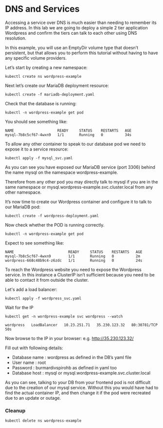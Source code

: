 # DNS and Services

Accessing a service over DNS is much easier than needing to remember its IP address. In this lab we are going to deploy a simple 2 tier application Wordpress and confirm the tiers can talk to each other using DNS resolution.

In this example, you will use an EmptyDir volume type that doesn’t persistent, but that allows you to perform this tutorial without having to have any specific volume providers.

Let’s start by creating a new namespace:
```
kubectl create ns wordpress-example
```

Next let’s create our MariaDB deployment resource:
```
kubectl create -f mariadb-deployment.yaml
```

Check that the database is running:
```
kubectl -n wordpress-example get pod
```

You should see something like:
```
NAME                    READY     STATUS    RESTARTS   AGE
mysql-7b8c5cf67-4wxn9   1/1       Running   0          34s
```

To allow any other container to speak to our database pod we need to expose it to a service resource:

```
kubectl apply -f mysql_svc.yaml
```

As you can see you have exposed our MariaDB service (port 3306) behind the name mysql on the namespace wordpress-example.

Therefore from any other pod you may directly talk to mysql if you are in the same namespace or mysql.wordpress-example.svc.cluster.local from any other namespace.

It’s now time to create our Wordpress container and configure it to talk to our MariaDB pod:

```
kubectl create -f wordpress-deployment.yaml
```

Now check whether the POD is running correctly.

```
kubectl -n wordpress-example get pod
```

Expect to see something like:
```
NAME                         READY     STATUS    RESTARTS   AGE
mysql-7b8c5cf67-4wxn9        1/1       Running   0          2m
wordpress-668c48b9c4-z6zdc   1/1       Running   0          24s
```

To reach the Wordpress website you need to expose the Wordpress service. In this instance a ClusterIP isn’t sufficient because you need to be able to contact it from outside the cluster.


Let's add a load balancer:
```
kubectl apply -f wordpress_svc.yaml
```

Wait for the IP
```
kubectl get -n wordpress-example svc wordpress --watch
```

```
wordpress   LoadBalancer   10.23.251.71   35.230.123.32   80:30781/TCP   50s
```

Now browse to the IP in your browser: e.g. http://35.230.123.32/

Fill out with following details:
* Database name : wordpress as defined in the DB’s yaml file
* User name : root
* Password : burmardivspirohb as defined in yaml too
* Database host : mysql or mysql.wordpress-example.svc.cluster.local

As you can see, talking to your DB from your frontend pod is not difficult due to the creation of our mysql service. Without this you would have had to find the actual container IP, and then change it if the pod were recreated due to an update or outage.

### Cleanup

```
kubectl delete ns wordpress-example
```

